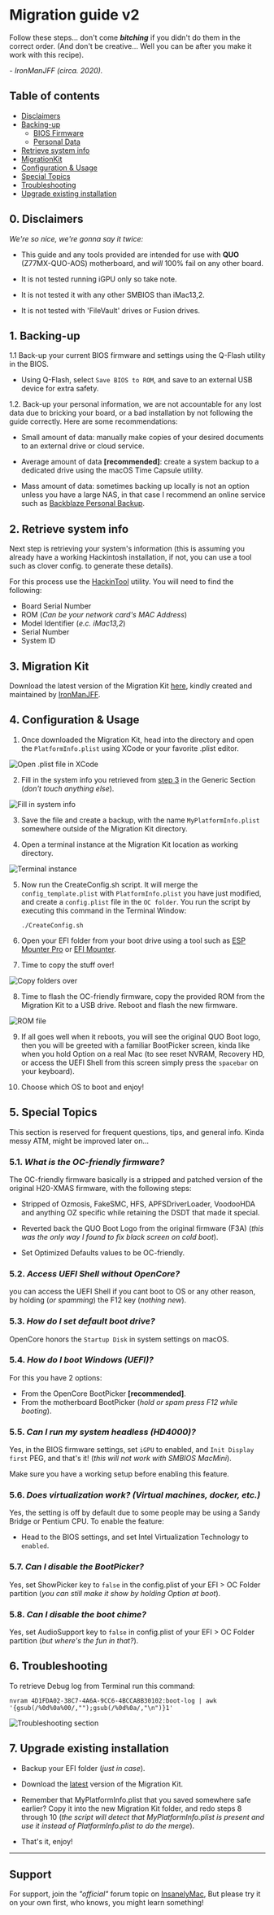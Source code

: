 # Migration guide v2

Follow these steps... don't come **_bitching_** if you didn't do them in the correct order. (And don't be creative... Well you can be after you make it work with this recipe).

_- IronManJFF (circa. 2020)._

## Table of contents

- [Disclaimers](#disclaimers)
- [Backing-up](#backing-up)
  - [BIOS Firmware](#backing-up/bios)
  - [Personal Data](#backing-up/data)
- [Retrieve system info](#system-info)
- [MigrationKit](#migration-kit-download) 
- [Configuration & Usage](#config-and-use)
- [Special Topics](#special-topics)
- [Troubleshooting](#troubleshooting)
- [Upgrade existing installation](#upgrade-oc)

## 0. <a id="disclaimers"></a> Disclaimers

_We're so nice, we're gonna say it twice:_

- This guide and any tools provided are intended for use with **QUO** (Z77MX-QUO-AOS) motherboard, and _will_ 100% fail on any other board.

- It is not tested running iGPU only so take note.

- It is not tested it with any other SMBIOS than iMac13,2.

- It is not tested with 'FileVault' drives or Fusion drives.

## 1. <a id="backing-up"></a> Backing-up

1.1 <a id="backing-up/bios"></a> Back-up your current BIOS firmware and settings using the Q-Flash utility in the BIOS.

- Using Q-Flash, select `Save BIOS to ROM`, and save to an external USB device for extra safety.

1.2. <a id="backing-up/data"></a> Back-up your personal information, we are not accountable for any lost data due to bricking your board, or a bad installation by not following the guide correctly. Here are some recommendations:

- Small amount of data: manually make copies of your desired documents to an external drive or cloud service.

- Average amount of data **[recommended]**: create a system backup to a dedicated drive using the macOS Time Capsule utility.

- Mass amount of data: sometimes backing up locally is not an option unless you have a large NAS, in that case I recommend an online service such as [Backblaze Personal Backup](https://www.backblaze.com/cloud-backup.html).

## 2. <a id="system-info"></a> Retrieve system info

Next step is retrieving your system's information (this is assuming you already have a working Hackintosh installation, if not, you can use a tool such as clover config. to generate these details).

For this process use the [HackinTool](https://github.com/headkaze/Hackintool) utility. You will need to find the following:

- Board Serial Number
- ROM (_Can be your network card's MAC Address_)
- Model Identifier (_e.c. iMac13,2_)
- Serial Number
- System ID

## 3. <a id="migration-kit-download"></a> Migration Kit

Download the latest version of the Migration Kit [here](https://github.com/Kazbah/Z77MX-QUO-AOS-OpenCore-Migration-Kit/releases), kindly created and maintained by [IronManJFF](https://github.com/Kazbah).

## 4. <a id="config-and-use"></a> Configuration & Usage

1. Once downloaded the Migration Kit, head into the directory and open the `PlatformInfo.plist` using XCode or your favorite .plist editor.

![Open .plist file in XCode](https://i.postimg.cc/QtMyds2t/1.png)

2. Fill in the system info you retrieved from [step 3](#system-info) in the Generic Section (_don't touch anything else_).

![Fill in system info](https://i.postimg.cc/rsBnj4K0/2.png)

3. Save the file and create a backup, with the name `MyPlatformInfo.plist` somewhere outside of the Migration Kit directory.

4. Open a terminal instance at the Migration Kit location as working directory.

![Terminal instance](https://i.postimg.cc/fRNZTtBR/3.png)

5. Now run the CreateConfig.sh script.
   It will merge the `config_template.plist` with `PlatformInfo.plist` you have just modified, and create a `config.plist` file in the `OC folder`. You run the script by executing this command in the Terminal Window:

   `./CreateConfig.sh`

6.  Open your EFI folder from your boot drive using a tool such as [ESP Mounter Pro](https://www.insanelymac.com/forum/files/file/566-esp-mounter-pro/) or [EFI Mounter](https://www.tonymacx86.com/resources/efi-mounter-v3-1.447/).

7. Time to copy the stuff over!

![Copy folders over](https://i.postimg.cc/HWFdRPM5/4.png)

8. Time to flash the OC-friendly firmware, copy the provided ROM from the Migration Kit to a USB drive. Reboot and flash the new firmware.

![ROM file](https://i.postimg.cc/59XfPMXb/5.png)

9. If all goes well when it reboots, you will see the original QUO Boot logo, then you will be greeted with a familiar BootPicker screen, kinda like when you hold Option on a real Mac (to see reset NVRAM, Recovery HD, or access the UEFI Shell from this screen simply press the `spacebar` on your keyboard).

10. Choose which OS to boot and enjoy!

## 5. <a id="special-topics"></a> Special Topics

This section is reserved for frequent questions, tips, and general info. Kinda messy ATM, might be improved later on...

### 5.1. _What is the OC-friendly firmware?_

The OC-friendly firmware basically is a stripped and patched version of the original H20-XMAS firmware, with the following steps:

- Stripped of Ozmosis, FakeSMC, HFS, APFSDriverLoader, VoodooHDA and anything OZ specific while retaining the DSDT that made it special.

- Reverted back the QUO Boot Logo from the original firmware (F3A) (_this was the only way I found to fix black screen on cold boot_).

- Set Optimized Defaults values to be OC-friendly.

### 5.2. _Access UEFI Shell without OpenCore?_

you can access the UEFI Shell if you cant boot to OS or any other reason, by holding (_or spamming_) the F12 key (_nothing new_).

### 5.3. _How do I set default boot drive?_

OpenCore honors the `Startup Disk` in system settings on macOS.

### 5.4. _How do I boot Windows (UEFI)?_

For this you have 2 options:

- From the OpenCore BootPicker **[recommended]**.
- From the motherboard BootPicker (_hold or spam press F12 while booting_).

### 5.5. _Can I run my system headless (HD4000)?_

Yes, in the BIOS firmware settings, set `iGPU` to enabled, and `Init Display first` PEG, and that's it! (_this will not work with SMBIOS MacMini_).

Make sure you have a working setup before enabling this feature.

### 5.6. _Does virtualization work? (Virtual machines, docker, etc.)_

Yes, the setting is off by default due to some people may be using a Sandy Bridge or Pentium CPU. To enable the feature:

- Head to the BIOS settings, and set Intel Virtualization Technology to `enabled`.

### 5.7. _Can I disable the BootPicker?_

Yes, set ShowPicker key to `false` in the config.plist of your EFI > OC Folder partition (_you can still make it show by holding Option at boot_).

### 5.8. _Can I disable the boot chime?_

Yes, set AudioSupport key to `false` in config.plist of your EFI > OC Folder partition (_but where's the fun in that?_).

## 6. <a id="troubleshooting"></a> Troubleshooting

To retrieve Debug log from Terminal run this command:

`nvram 4D1FDA02-38C7-4A6A-9CC6-4BCCA8B30102:boot-log | awk '{gsub(/%0d%0a%00/,"");gsub(/%0d%0a/,"\n")}1'`

![Troubleshooting section](https://i.postimg.cc/3JpYTCjq/6.png)


## 7. <a id="upgrade-oc"></a> Upgrade existing installation

- Backup your EFI folder (_just in case_).

- Download the [latest](https://github.com/Kazbah/Z77MX-QUO-AOS-OpenCore-Migration-Kit/releases) version of the Migration Kit.

- Remember that MyPlatformInfo.plist that you saved somewhere safe earlier? Copy it into the new Migration Kit folder, and redo steps 8 through 10 (_the script will detect that MyPlatformInfo.plist is present and use it instead of PlatformInfo.plist to do the merge_).

- That's it, enjoy!

---

## Support

For support, join the _"official"_ forum topic on [InsanelyMac](https://www.insanelymac.com/forum/topic/343145-guide-z77mx-quo-aos-migrating-from-ozmosis-to-opencore/), But please try it on your own first, who knows, you might learn something!